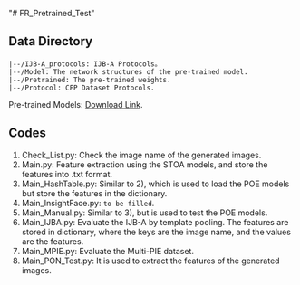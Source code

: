 "# FR_Pretrained_Test" 

Data Directory
--
```
|--/IJB-A_protocols: IJB-A Protocols。
|--/Model: The network structures of the pre-trained model.
|--/Pretrained: The pre-trained weights. 
|--/Protocol: CFP Dataset Protocols.
```
Pre-trained Models: [Download Link](https://drive.google.com/drive/folders/1EKHzQ4Q6PRl61mV_ZhtR7WPP1jJSLaFA?usp=sharing).

Codes
--
1. Check_List.py: Check the image name of the generated images. 
2. Main.py: Feature extraction using the STOA models, and store the features into .txt format. 
3. Main_HashTable.py: Similar to 2), which is used to load the POE models but store the features in the dictionary.
4. Main_InsightFace.py: ```to be filled```.
5. Main_Manual.py: Similar to 3), but is used to test the POE models. 
6. Main_IJBA.py: Evaluate the IJB-A by template pooling. The features are stored in dictionary, where the keys are the image name, and the values are the features. 
7. Main_MPIE.py: Evaluate the Multi-PIE dataset.
8. Main_PON_Test.py: It is used to extract the features of the generated images. 

